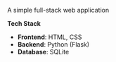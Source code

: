 A simple full-stack web application

**Tech Stack**

- **Frontend**: HTML, CSS
- **Backend**: Python (Flask)
- **Database**: SQLite
